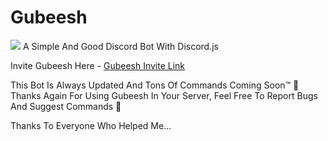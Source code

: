 # Gubeesh
<img src="https://cdn.discordapp.com/avatars/819231223129833532/49e223af1dffc98f6c3cfb7f448dc354.png?size=128" />
A Simple And Good Discord Bot With Discord.js

Invite Gubeesh Here - [Gubeesh Invite Link](https://discord.com/oauth2/authorize?client_id=819231223129833532&permissions=37080128&scope=bot "Invite Gubeesh To Your Server.")

This Bot Is Always Updated And Tons Of Commands Coming Soon™️
🎊 Thanks Again For Using Gubeesh In Your Server, Feel Free To Report Bugs And Suggest Commands 🎉

Thanks To Everyone Who Helped Me...


